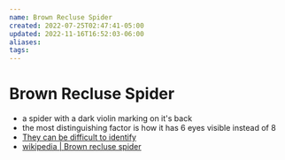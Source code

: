 ```yaml
---
name: Brown Recluse Spider
created: 2022-07-25T02:47:41-05:00
updated: 2022-11-16T16:52:03-06:00
aliases: 
tags: 
---
```

# Brown Recluse Spider

- a spider with a dark violin marking on it's back
- the most distinguishing factor is how it has 6 eyes visible instead of 8
- [They can be difficult to identify](https://spiders.ucr.edu/how-identify-and-misidentify-brown-recluse-spider)
- [wikipedia | Brown recluse spider](https://en.wikipedia.org/wiki/Brown_recluse_spider)
